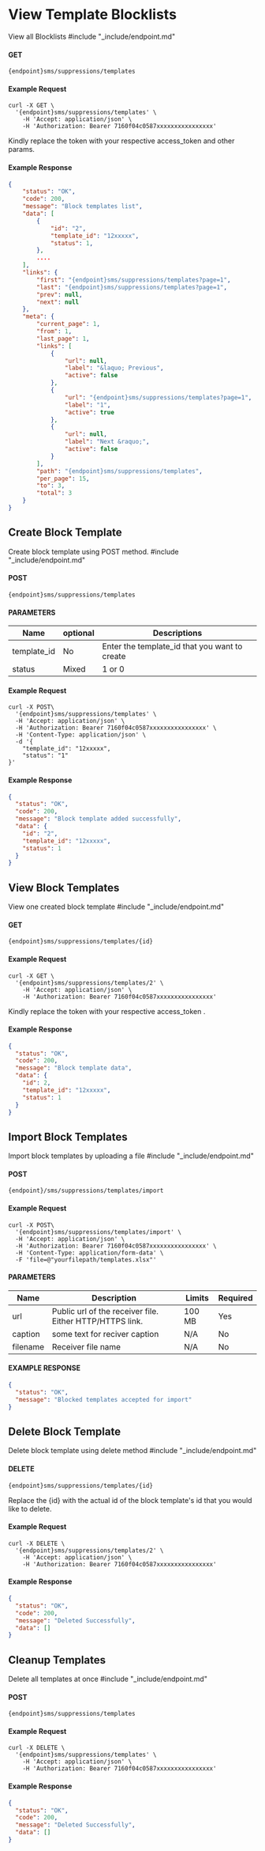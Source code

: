 # View Template Blocklists

View all Blocklists
#include "_include/endpoint.md"

#### GET

```
{endpoint}sms/suppressions/templates
```

#### Example Request

```
curl -X GET \
  '{endpoint}sms/suppressions/templates' \
    -H 'Accept: application/json' \
    -H 'Authorization: Bearer 7160f04c0587xxxxxxxxxxxxxxxx'
```

Kindly replace the token with your respective access_token and other params.

#### Example Response

```json
{
    "status": "OK",
    "code": 200,
    "message": "Block templates list",
    "data": [
        {
            "id": "2",
            "template_id": "12xxxxx",
            "status": 1,
        },
        ....
    ],
    "links": {
        "first": "{endpoint}sms/suppressions/templates?page=1",
        "last": "{endpoint}sms/suppressions/templates?page=1",
        "prev": null,
        "next": null
    },
    "meta": {
        "current_page": 1,
        "from": 1,
        "last_page": 1,
        "links": [
            {
                "url": null,
                "label": "&laquo; Previous",
                "active": false
            },
            {
                "url": "{endpoint}sms/suppressions/templates?page=1",
                "label": "1",
                "active": true
            },
            {
                "url": null,
                "label": "Next &raquo;",
                "active": false
            }
        ],
        "path": "{endpoint}sms/suppressions/templates",
        "per_page": 15,
        "to": 3,
        "total": 3
    }
}
```

## Create Block Template

Create block template using POST method.
#include "_include/endpoint.md"

#### POST

```
{endpoint}sms/suppressions/templates
```

#### PARAMETERS

| Name        | optional | Descriptions                                  |
| ----------- | -------- | --------------------------------------------- |
| template_id | No       | Enter the template_id that you want to create |
| status      | Mixed    | 1 or 0                                        |

#### Example Request

```
curl -X POST\
  '{endpoint}sms/suppressions/templates' \
  -H 'Accept: application/json' \
  -H 'Authorization: Bearer 7160f04c0587xxxxxxxxxxxxxxxx' \
  -H 'Content-Type: application/json' \
  -d '{
    "template_id": "12xxxxx",
    "status": "1"
}'
```

#### Example Response

```json
{
  "status": "OK",
  "code": 200,
  "message": "Block template added successfully",
  "data": {
    "id": "2",
    "template_id": "12xxxxx",
    "status": 1
  }
}
```

## View Block Templates

View one created block template
#include "_include/endpoint.md"

#### GET

```
{endpoint}sms/suppressions/templates/{id}
```

#### Example Request

```
curl -X GET \
  '{endpoint}sms/suppressions/templates/2' \
    -H 'Accept: application/json' \
    -H 'Authorization: Bearer 7160f04c0587xxxxxxxxxxxxxxxx'
```

Kindly replace the token with your respective access_token .

#### Example Response

```json
{
  "status": "OK",
  "code": 200,
  "message": "Block template data",
  "data": {
    "id": 2,
    "template_id": "12xxxxx",
    "status": 1
  }
}
```

## Import Block Templates

Import block templates by uploading a file
#include "_include/endpoint.md"

#### POST

```
{endpoint}/sms/suppressions/templates/import
```

#### Example Request

```
curl -X POST\
  '{endpoint}sms/suppressions/templates/import' \
  -H 'Accept: application/json' \
  -H 'Authorization: Bearer 7160f04c0587xxxxxxxxxxxxxxxx' \
  -H 'Content-Type: application/form-data' \
  -F 'file=@"yourfilepath/templates.xlsx"'
```

#### PARAMETERS

| Name     | Description                                              | Limits | Required |
| -------- | -------------------------------------------------------- | ------ | -------- |
| url      | Public url of the receiver file. Either HTTP/HTTPS link. | 100 MB | Yes      |
| caption  | some text for reciver caption                            | N/A    | No       |
| filename | Receiver file name                                       | N/A    | No       |

#### EXAMPLE RESPONSE

```json
{
  "status": "OK",
  "message": "Blocked templates accepted for import"
}
```

## Delete Block Template

Delete block template using delete method
#include "_include/endpoint.md"

#### DELETE

```
{endpoint}sms/suppressions/templates/{id}
```

Replace the {id} with the actual id of the block template's id that you would like to delete.

#### Example Request

```
curl -X DELETE \
  '{endpoint}sms/suppressions/templates/2' \
    -H 'Accept: application/json' \
    -H 'Authorization: Bearer 7160f04c0587xxxxxxxxxxxxxxxx'
```

#### Example Response

```json
{
  "status": "OK",
  "code": 200,
  "message": "Deleted Successfully",
  "data": []
}
```

## Cleanup Templates

Delete all templates at once
#include "_include/endpoint.md"

#### POST

```
{endpoint}sms/suppressions/templates
```

#### Example Request

```
curl -X DELETE \
  '{endpoint}sms/suppressions/templates' \
    -H 'Accept: application/json' \
    -H 'Authorization: Bearer 7160f04c0587xxxxxxxxxxxxxxxx'
```

#### Example Response

```json
{
  "status": "OK",
  "code": 200,
  "message": "Deleted Successfully",
  "data": []
}
```
